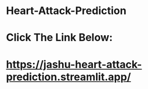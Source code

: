 # Heart-Attack-Prediction
# Click The Link Below: 
# https://jashu-heart-attack-prediction.streamlit.app/
